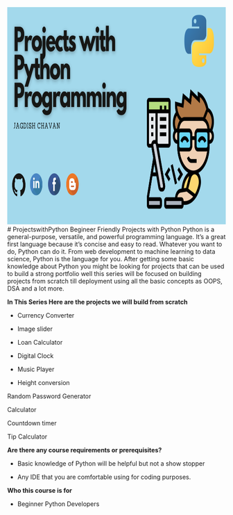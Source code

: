 
<img src="https://github.com/JagdishChavan081/ProjectswithPython/blob/master/projectswithpython.png?raw=true"  width="1000" height="500">
# ProjectswithPython
Begineer Friendly Projects with Python
Python is a general-purpose, versatile, and powerful programming language. It’s a great first language because it’s concise and easy to read. Whatever you want to do, Python can do it. From web development to machine learning to data science, Python is the language for you. After getting some basic knowledge about Python you might be looking for projects that can be used to build a strong portfolio well this series will be focused on building projects from scratch till deployment using all the basic concepts as OOPS, DSA and a lot more.


**In This Series Here are the projects we will build from scratch**

* Currency Converter

* Image slider

* Loan Calculator

* Digital Clock

* Music Player

* Height conversion

Random Password Generator

Calculator

Countdown timer

Tip Calculator

**Are there any course requirements or prerequisites?**
* Basic knowledge of Python will be helpful but not a show stopper

* Any IDE that you are comfortable using for coding purposes.

**Who this course is for**
* Beginner Python Developers
